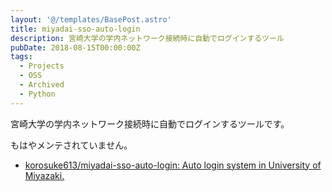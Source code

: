 ```yaml
---
layout: '@/templates/BasePost.astro'
title: miyadai-sso-auto-login
description: 宮崎大学の学内ネットワーク接続時に自動でログインするツール
pubDate: 2018-08-15T00:00:00Z
tags:
  - Projects
  - OSS
  - Archived
  - Python
---
```


宮崎大学の学内ネットワーク接続時に自動でログインするツールです。

もはやメンテされていません。

- [korosuke613/miyadai-sso-auto-login: Auto login system in University of Miyazaki.](https://github.com/korosuke613/miyadai-sso-auto-login)

